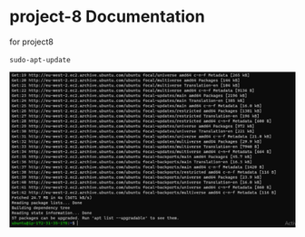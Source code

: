 # project-8 Documentation
for project8


`sudo-apt-update`

![sudo-apt-update](./images/sudo-apt-update.png)